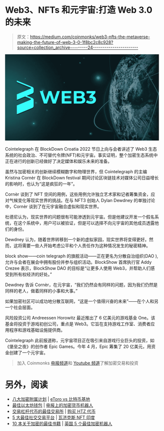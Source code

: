 # Web3、NFTs 和元宇宙:打造 Web 3.0 的未来

> 原文：<https://medium.com/coinmonks/web3-nfts-the-metaverse-making-the-future-of-web-3-0-1f8bc2c8c928?source=collection_archive---------24----------------------->

![](img/d34d714b2d141365f6b00f66afd63530.png)

Cointelegraph 在 BlockDown Croatia 2022 节日上向与会者讲述了 Web3 生态系统的社会政治、不可替代令牌(NFT)和元宇宙。事实证明，整个加密生态系统中正在进行的创新已经做好了决定媒体和娱乐未来的准备。

虽然与加密相关的创新继续模糊数字和物理世界，但 Cointelegraph 的主编 Kristina Cornèr 在 BlockDown festival 期间讨论区块链技术对媒体公司日益增长的影响时，也认为“这是疯狂的一年”。

Cornèr 谈到了 NFT 空间的用例，这些用例允许独立艺术家和记者筹集资金，应对气候变化等现实世界的挑战。在与 NFT3 创始人 Dylan Dewdney 的单独讨论中，Cornèr 谈到了在元宇宙融合虚拟和现实世界。

杜德尼认为，现实世界的问题很有可能渗透到元宇宙。但是他建议开发一个假名系统，在这个系统中，用户可以被验证，但是可以选择不向元宇宙的其他成员透露他们的身份。

Dewdney 认为，随着世界转移到一个新的虚拟家园，现实世界将变得更好。然而，这将需要一些人开始考虑公平和个人责任作为这种情况发生的秘密精神。

block show——coin telegraph 的旗舰活动——正在更名为分散自治组织(DAO ),允许与会者在展会中拥有股份并参与组织活动。BlockShow 首席执行官 Addy Crezee 表示，BlockShow DAO 的目标是“让更多人使用 Web3，并帮助人们感受到所有权经济的好处。”

Dewdney 告诉 Cornèr，在元宇宙，“我们仍然会有同样的问题，因为我们仍然是同样的老人，做着同样的小事和大事。”

如果加密社区可以成功地分散互联网，“这是一个值得兴奋的未来”——在个人和另一个社会层面。

风险投资公司 Andreessen Horowitz 最近推出了 6 亿美元的游戏基金 One。该基金将投资于游戏初创公司，重点是 Web3。它旨在支持游戏工作室、消费者应用程序和游戏基础设施提供商。

Cointelegraph 此前报道称，元宇宙项目正在吸引来自游戏行业巨头的投资，如《堡垒之夜》的创作者 Epic Games。今年 4 月，Epic 筹集了 20 亿美元，用资金创建了一个元宇宙。

> 加入 Coinmonks [电报频道](https://t.me/coincodecap)和 [Youtube 频道](https://www.youtube.com/c/coinmonks/videos)了解加密交易和投资

# 另外，阅读

*   [八大加密附属计划](https://coincodecap.com/crypto-affiliate-programs) | [eToro vs 比特币基地](https://coincodecap.com/etoro-vs-coinbase)
*   [最佳以太坊钱包](https://coincodecap.com/best-ethereum-wallets) | [电报上的加密货币机器人](https://coincodecap.com/telegram-crypto-bots)
*   [交易杠杆代币的最佳交易所](https://coincodecap.com/leveraged-token-exchanges) | [购买 HTZ 代币](https://coincodecap.com/how-to-buy-htz-token)
*   [5 大最佳社交交易平台](https://coincodecap.com/best-social-trading-platforms) | [瓦济克斯 NFT 印度](https://coincodecap.com/wazirx-nft-india)
*   [10 本关于加密的最佳书籍](https://coincodecap.com/best-crypto-books) | [英国 5 个最佳加密机器人](https://coincodecap.com/uk-trading-bots)